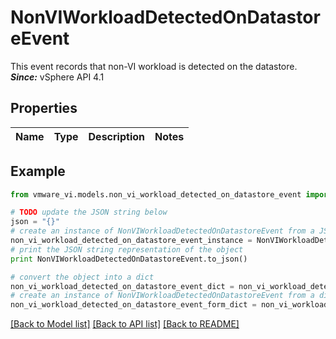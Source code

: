 # NonVIWorkloadDetectedOnDatastoreEvent

This event records that non-VI workload is detected on the datastore.  ***Since:*** vSphere API 4.1 

## Properties
Name | Type | Description | Notes
------------ | ------------- | ------------- | -------------

## Example

```python
from vmware_vi.models.non_vi_workload_detected_on_datastore_event import NonVIWorkloadDetectedOnDatastoreEvent

# TODO update the JSON string below
json = "{}"
# create an instance of NonVIWorkloadDetectedOnDatastoreEvent from a JSON string
non_vi_workload_detected_on_datastore_event_instance = NonVIWorkloadDetectedOnDatastoreEvent.from_json(json)
# print the JSON string representation of the object
print NonVIWorkloadDetectedOnDatastoreEvent.to_json()

# convert the object into a dict
non_vi_workload_detected_on_datastore_event_dict = non_vi_workload_detected_on_datastore_event_instance.to_dict()
# create an instance of NonVIWorkloadDetectedOnDatastoreEvent from a dict
non_vi_workload_detected_on_datastore_event_form_dict = non_vi_workload_detected_on_datastore_event.from_dict(non_vi_workload_detected_on_datastore_event_dict)
```
[[Back to Model list]](../README.md#documentation-for-models) [[Back to API list]](../README.md#documentation-for-api-endpoints) [[Back to README]](../README.md)


